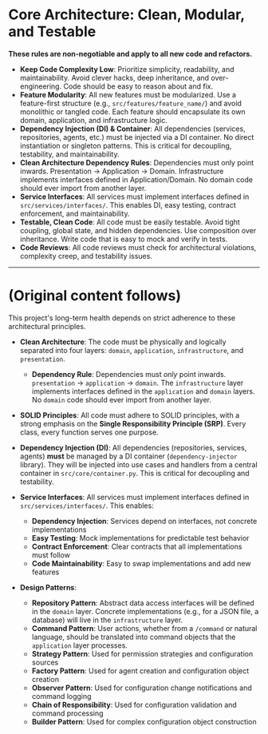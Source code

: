 # Core Architecture: Clean, Modular, and Testable

**These rules are non-negotiable and apply to all new code and refactors.**

- **Keep Code Complexity Low**: Prioritize simplicity, readability, and maintainability. Avoid clever hacks, deep inheritance, and over-engineering. Code should be easy to reason about and fix.
- **Feature Modularity**: All new features must be modularized. Use a feature-first structure (e.g., `src/features/feature_name/`) and avoid monolithic or tangled code. Each feature should encapsulate its own domain, application, and infrastructure logic.
- **Dependency Injection (DI) & Container**: All dependencies (services, repositories, agents, etc.) must be injected via a DI container. No direct instantiation or singleton patterns. This is critical for decoupling, testability, and maintainability.
- **Clean Architecture Dependency Rules**: Dependencies must only point inwards. Presentation → Application → Domain. Infrastructure implements interfaces defined in Application/Domain. No domain code should ever import from another layer.
- **Service Interfaces**: All services must implement interfaces defined in `src/services/interfaces/`. This enables DI, easy testing, contract enforcement, and maintainability.
- **Testable, Clean Code**: All code must be easily testable. Avoid tight coupling, global state, and hidden dependencies. Use composition over inheritance. Write code that is easy to mock and verify in tests.
- **Code Reviews**: All code reviews must check for architectural violations, complexity creep, and testability issues.

---

# (Original content follows)

This project's long-term health depends on strict adherence to these architectural principles.

- **Clean Architecture**: The code must be physically and logically separated into four layers: `domain`, `application`, `infrastructure`, and `presentation`.
  - **Dependency Rule**: Dependencies must *only* point inwards. `presentation` -> `application` -> `domain`. The `infrastructure` layer implements interfaces defined in the `application` and `domain` layers. No `domain` code should ever import from another layer.

- **SOLID Principles**: All code must adhere to SOLID principles, with a strong emphasis on the **Single Responsibility Principle (SRP)**. Every class, every function serves one purpose.

- **Dependency Injection (DI)**: All dependencies (repositories, services, agents) **must** be managed by a DI container (`dependency-injector` library). They will be injected into use cases and handlers from a central container in `src/core/container.py`. This is critical for decoupling and testability.

- **Service Interfaces**: All services must implement interfaces defined in `src/services/interfaces/`. This enables:
  - **Dependency Injection**: Services depend on interfaces, not concrete implementations
  - **Easy Testing**: Mock implementations for predictable test behavior
  - **Contract Enforcement**: Clear contracts that all implementations must follow
  - **Code Maintainability**: Easy to swap implementations and add new features

- **Design Patterns**:
  - **Repository Pattern**: Abstract data access interfaces will be defined in the `domain` layer. Concrete implementations (e.g., for a JSON file, a database) will live in the `infrastructure` layer.
  - **Command Pattern**: User actions, whether from a `/command` or natural language, should be translated into command objects that the `application` layer processes.
  - **Strategy Pattern**: Used for permission strategies and configuration sources
  - **Factory Pattern**: Used for agent creation and configuration object creation
  - **Observer Pattern**: Used for configuration change notifications and command logging
  - **Chain of Responsibility**: Used for configuration validation and command processing
  - **Builder Pattern**: Used for complex configuration object construction